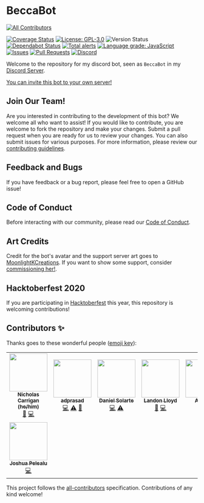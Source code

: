 # BeccaBot

<!-- ALL-CONTRIBUTORS-BADGE:START - Do not remove or modify this section -->

[![All Contributors](https://img.shields.io/badge/all_contributors-8-orange.svg?style=flat-square)](#contributors-)

<!-- ALL-CONTRIBUTORS-BADGE:END -->

[![Coverage Status](https://coveralls.io/repos/github/nhcarrigan/BeccaBot/badge.svg?branch=main)](https://coveralls.io/github/nhcarrigan/BeccaBot?branch=main)
[![License: GPL-3.0](https://img.shields.io/github/license/nhcarrigan/BeccaBot?color=purple)](https://opensource.org/licenses/MIT)
![Version Status](https://img.shields.io/github/package-json/v/nhcarrigan/BeccaBot/main)
[![Dependabot Status](https://api.dependabot.com/badges/status?host=github&repo=nhcarrigan/BeccaBot)](https://dependabot.com)
[![Total alerts](https://img.shields.io/lgtm/alerts/g/nhcarrigan/BeccaBot.svg?logo=lgtm&logoWidth=18)](https://lgtm.com/projects/g/nhcarrigan/BeccaBot/alerts/)
[![Language grade: JavaScript](https://img.shields.io/lgtm/grade/javascript/g/nhcarrigan/BeccaBot.svg?logo=lgtm&logoWidth=18)](https://lgtm.com/projects/g/nhcarrigan/BeccaBot/context:javascript)
[![Issues](https://img.shields.io/github/issues/nhcarrigan/BeccaBot)](https://github.com/nhcarrigan/BeccaBot/issues)
[![Pull Requests](https://img.shields.io/github/issues-pr/nhcarrigan/BeccaBot)](https://github.com/nhcarrigan/BeccaBot/pulls)
[![Discord](https://img.shields.io/discord/710307364556767283)](https://discord.gg/PHqDbkg)

Welcome to the repository for my discord bot, seen as `BeccaBot` in my [Discord Server](https://discord.gg/PHqDbkg).

[You can invite this bot to your own server!](https://discord.com/oauth2/authorize?client_id=716707753090875473&scope=bot&permissions=268495990)

## Join Our Team!

Are you interested in contributing to the development of this bot? We welcome all who want to assist! If you would like to contribute, you are welcome to fork the repository and make your changes. Submit a pull request when you are ready for us to review your changes. You can also submit issues for various purposes. For more information, please review our [contributing guidelines](./CONTRIBUTING.md).

## Feedback and Bugs

If you have feedback or a bug report, please feel free to open a GitHub issue!

## Code of Conduct

Before interacting with our community, please read our [Code of Conduct](CODE_OF_CONDUCT.md).

## Art Credits

Credit for the bot's avatar and the support server art goes to [MoonlightKCreations](https://www.instagram.com/moonlightkcreations/). If you want to show some support, consider [commissioning her!](https://meitanteimoonlight.wixsite.com/moonlightkcreations/commissions).

## Hacktoberfest 2020

If you are participating in [Hacktoberfest](https://hacktoberfest.digitalocean.com/) this year, this repository is welcoming contributions!

## Contributors ✨

Thanks goes to these wonderful people ([emoji key](https://allcontributors.org/docs/en/emoji-key)):

<!-- ALL-CONTRIBUTORS-LIST:START - Do not remove or modify this section -->
<!-- prettier-ignore-start -->
<!-- markdownlint-disable -->
<table>
  <tr>
    <td align="center"><a href="http://www.nhcarrigan.com"><img src="https://avatars1.githubusercontent.com/u/63889819?v=4" width="100px;" alt=""/><br /><sub><b>Nicholas Carrigan (he/him)</b></sub></a><br /><a href="#projectManagement-nhcarrigan" title="Project Management">📆</a> <a href="https://github.com/nhcarrigan/BeccaBot/commits?author=nhcarrigan" title="Code">💻</a></td>
    <td align="center"><a href="https://github.com/adprasad"><img src="https://avatars2.githubusercontent.com/u/2387136?v=4" width="100px;" alt=""/><br /><sub><b>adprasad</b></sub></a><br /><a href="https://github.com/nhcarrigan/BeccaBot/commits?author=adprasad" title="Code">💻</a> <a href="https://github.com/nhcarrigan/BeccaBot/commits?author=adprasad" title="Tests">⚠️</a> <a href="https://github.com/nhcarrigan/BeccaBot/commits?author=adprasad" title="Documentation">📖</a></td>
    <td align="center"><a href="https://www.danielsolartech.com/"><img src="https://avatars2.githubusercontent.com/u/66956234?v=4" width="100px;" alt=""/><br /><sub><b>Daniel Solarte</b></sub></a><br /><a href="https://github.com/nhcarrigan/BeccaBot/commits?author=danielsolartech" title="Code">💻</a> <a href="https://github.com/nhcarrigan/BeccaBot/commits?author=danielsolartech" title="Tests">⚠️</a></td>
    <td align="center"><a href="http://landonlloyd.github.io"><img src="https://avatars0.githubusercontent.com/u/65516863?v=4" width="100px;" alt=""/><br /><sub><b>Landon Lloyd</b></sub></a><br /><a href="https://github.com/nhcarrigan/BeccaBot/commits?author=LandonLloyd" title="Documentation">📖</a> <a href="https://github.com/nhcarrigan/BeccaBot/commits?author=LandonLloyd" title="Code">💻</a></td>
    <td align="center"><a href="https://github.com/Andreybest"><img src="https://avatars0.githubusercontent.com/u/20759487?v=4" width="100px;" alt=""/><br /><sub><b>Andrew</b></sub></a><br /><a href="https://github.com/nhcarrigan/BeccaBot/commits?author=Andreybest" title="Code">💻</a></td>
    <td align="center"><a href="https://github.com/zephy20"><img src="https://avatars2.githubusercontent.com/u/7047892?v=4" width="100px;" alt=""/><br /><sub><b>Kartik V</b></sub></a><br /><a href="https://github.com/nhcarrigan/BeccaBot/commits?author=zephy20" title="Code">💻</a></td>
    <td align="center"><a href="https://shadowtime2000.github.io"><img src="https://avatars1.githubusercontent.com/u/66655515?v=4" width="100px;" alt=""/><br /><sub><b>shadowtime2000</b></sub></a><br /><a href="https://github.com/nhcarrigan/BeccaBot/commits?author=shadowtime2000" title="Code">💻</a></td>
  </tr>
  <tr>
    <td align="center"><a href="http://catalactics.now.sh"><img src="https://avatars1.githubusercontent.com/u/45566099?v=4" width="100px;" alt=""/><br /><sub><b>Joshua Pelealu</b></sub></a><br /><a href="https://github.com/nhcarrigan/BeccaBot/commits?author=JoshuaPelealu" title="Code">💻</a></td>
  </tr>
</table>

<!-- markdownlint-enable -->
<!-- prettier-ignore-end -->

<!-- ALL-CONTRIBUTORS-LIST:END -->

This project follows the [all-contributors](https://github.com/all-contributors/all-contributors) specification. Contributions of any kind welcome!
